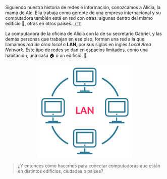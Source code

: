 Siguiendo nuestra historia de redes e información, conozcamos a Alicia, la mamá de Ale. Ella trabaja como gerente de una empresa internacional y su computadora también está en red con otras: algunas dentro del mismo edificio :office:, otras en otros países. :it:

La computadora de la oficina de Alicia con la de su secretario Gabriel, y las demás personas que trabajan en ese piso, forman una red a la que llamamos _red de área local_ o **LAN**, por sus siglas en inglés _Local Area Network_. Este tipo de redes se dan en espacios limitados, como una habitación, una casa :house: o un edificio. :office:

<center><img src="https://raw.githubusercontent.com/MumukiProject/mumuki-guia-text-redes-e-internet/master/images/ej2a-01_1524147791865.png" alt="ej2a-01_1524147791865.png" width="300px"></center>

> ¿Y entonces cómo hacemos para conectar computadoras que están en distintos edificios, ciudades o países?
